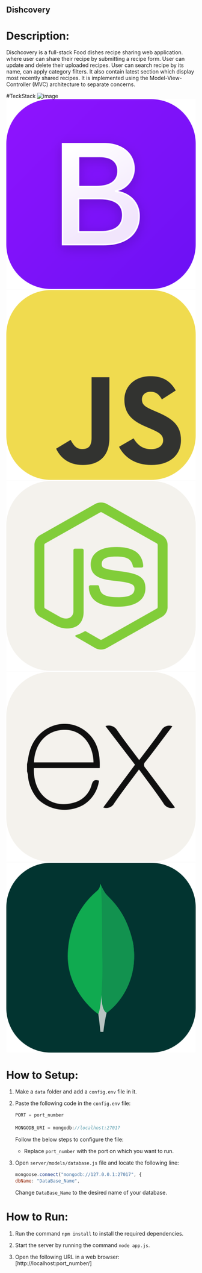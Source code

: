 ## Dishcovery ##

# Description:

Dischcovery is a full-stack Food dishes recipe sharing web application.
where user can share their recipe by submitting a recipe form.
User can update and delete their uploaded recipes. User can search recipe by its name, can apply category filters.
It also contain latest section which display most recently shared recipes.
It is implemented using the Model-View-Controller (MVC) architecture to separate concerns. 


#TeckStack 
![image](https://github.com/Pratyu2003/Dishcovery/assets/91794200/4c120dca-fb36-4849-822a-e58e26cf5dfe) 
![image](https://raw.githubusercontent.com/tandpfun/skill-icons/59059d9d1a2c092696dc66e00931cc1181a4ce1f/icons/Bootstrap.svg)
![image](https://raw.githubusercontent.com/tandpfun/skill-icons/59059d9d1a2c092696dc66e00931cc1181a4ce1f/icons/JavaScript.svg)
![image](https://raw.githubusercontent.com/tandpfun/skill-icons/59059d9d1a2c092696dc66e00931cc1181a4ce1f/icons/NodeJS-Light.svg)
![image](https://raw.githubusercontent.com/tandpfun/skill-icons/59059d9d1a2c092696dc66e00931cc1181a4ce1f/icons/ExpressJS-Light.svg)
![image](https://raw.githubusercontent.com/tandpfun/skill-icons/59059d9d1a2c092696dc66e00931cc1181a4ce1f/icons/MongoDB.svg)


# How to Setup:

1. Make a `data` folder and add a `config.env` file in it.

2. Paste the following code in the `config.env` file:

    ```javascript
    PORT = port_number

    MONGODB_URI = mongodb://localhost:27017
    ```

   Follow the below steps to configure the file:
   
   - Replace `port_number` with the port on which you want to run.

3. Open `server/models/database.js` file and locate the following line:

    ```javascript
    mongoose.connect("mongodb://127.0.0.1:27017", {
    dbName: "DataBase_Name",
    ```

   Change `DataBase_Name` to the desired name of your database.

# How to Run:

1. Run the command `npm install` to install the required dependencies.

2. Start the server by running the command `node app.js`.

3. Open the following URL in a web browser: [http://localhost:port_number/]
